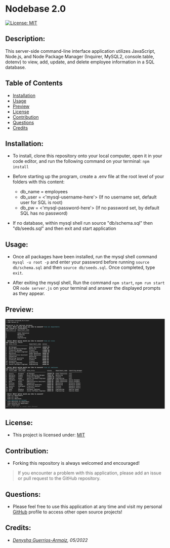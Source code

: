 # Nodebase 2.0

[![License: MIT](https://img.shields.io/badge/License-MIT-yellow.svg)](https://opensource.org/licenses/MIT)

## Description:
This server-side command-line interface application utilizes JavaScript, Node.js, and Node Package Manager (Inquirer, MySQL2, console.table, dotenv) to view, add, update, and delete employee information in a SQL database.

## Table of Contents
  - [Installation](#installation)
  - [Usage](#usage)
  - [Preview](#preview)
  - [License](#license)
  - [Contribution](#contribution)
  - [Questions](#questions)
  - [Credits](#credits)

## Installation:
- To install, clone this repository onto your local computer, open it in your code editor, and run the following command on your terminal: ```npm install```

- Before starting up the program, create a .env file at the root level of your folders with this content:
    - db_name = employees
    - db_user = <'mysql-username-here'> (If no username set, default user for SQL is root)
    - db_pw = <'mysql-password-here'> (If no password set, by default SQL has no password)

- If no database, within mysql shell run source "db/schema.sql" then "db/seeds.sql" and then exit and start application

## Usage:
- Once all packages have been installed, run the mysql shell command ```mysql -u root -p``` and enter your password before running ```source db/schema.sql``` and then ```source db/seeds.sql```. Once completed, type ```exit```.

- After exiting the mysql shell, Run the command ```npm start```, ```npm run start``` OR ```node server.js``` on your terminal and answer the displayed prompts as they appear. 



## Preview:
![Screenshot](./images/nodebase_preview_screenshot.png)

## License:
- This project is licensed under: [MIT](https://opensource.org/licenses/MIT)

## Contribution:
- Forking this repository is always welcomed and encouraged!

> If you encounter a problem with this application, please add an issue or pull request to the GitHub repository. 

## Questions:
- Please feel free to use this application at any time and visit my personal [GitHub](https://github.com/denysha-abigail) profile to access other open source projects! 

## Credits:
- *[Denysha Guerrios-Armaiz](https://github.com/denysha-abigail), 05/2022*